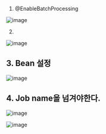1. @EnableBatchProcessing

![image](https://user-images.githubusercontent.com/108928206/203004393-dbda8eba-ce9b-4650-9f50-41e4fb5ea684.png)

2.

![image](https://user-images.githubusercontent.com/108928206/203004828-4c345cd8-17cc-429c-a13d-7c5787b63f2c.png)

## 3. Bean 설정

![image](https://user-images.githubusercontent.com/108928206/203008206-5f68789c-ca97-4736-bdd4-0d553d7b97c5.png)

## 4. Job name을 넘겨야한다.

![image](https://user-images.githubusercontent.com/108928206/203008312-a2dfee96-6057-41e9-981b-4c7b046e1c1e.png)

![image](https://user-images.githubusercontent.com/108928206/203044967-ff283a6a-8fe7-4f33-87fe-7e1245af2f24.png)


